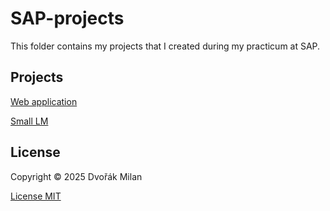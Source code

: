 # SAP-projects

This folder contains my projects that I created during my practicum at SAP.

## Projects

[Web application](./Web%20application/README.md)

[Small LM](./Small%20LM/README.md)

## License

Copyright © 2025 Dvořák Milan

[License MIT](./LICENSE)
